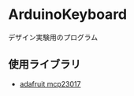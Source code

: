 # ArduinoKeyboard
デザイン実験用のプログラム
## 使用ライブラリ
- [adafruit mcp23017](https://github.com/adafruit/Adafruit-MCP23017-Arduino-Library)
